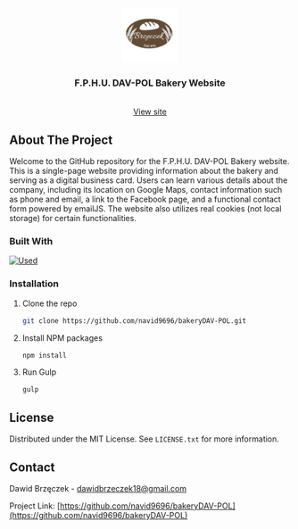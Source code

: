 
<!-- PROJECT LOGO -->
<br />
<div align="center">
  <a href="https://github.com/navid9696/bakeryDAV-POL/tree/main/src/img/logo.png">
    <img src="src/img/logo.png" alt="Logo" width="100" height="100">
  </a>

  <h3 align="center">F.P.H.U. DAV-POL Bakery Website</h3>

  <p align="center">
    <br />
    <a href="https://www.piekarniabrzeczek.pl/">View site</a>
  
  </p>
</div>






<!-- ABOUT THE PROJECT -->
## About The Project

Welcome to the GitHub repository for the F.P.H.U. DAV-POL Bakery website. This is a single-page website providing information about the bakery and serving as a digital business card. Users can learn various details about the company, including its location on Google Maps, contact information such as phone and email, a link to the Facebook page, and a functional contact form powered by emailJS. The website also utilizes real cookies (not local storage) for certain functionalities.





### Built With


[![Used](https://skillicons.dev/icons?i=js,html,scss,gulp,babel,vscode)](https://skillicons.dev)





<!-- GETTING STARTED -->

### Installation



1. Clone the repo
   ```sh
   git clone https://github.com/navid9696/bakeryDAV-POL.git
   ```
2. Install NPM packages
   ```sh
   npm install
   ```
3. Run Gulp
   ```sh
   gulp
   ```









<!-- LICENSE -->
## License

Distributed under the MIT License. See `LICENSE.txt` for more information.





<!-- CONTACT -->
## Contact

Dawid Brzęczek - dawidbrzeczek18@gmail.com

Project Link: [https://github.com/navid9696/bakeryDAV-POL](https://github.com/navid9696/bakeryDAV-POL)





